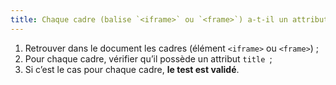 ```yaml
---
title: Chaque cadre (balise `<iframe>` ou `<frame>`) a-t-il un attribut `title` ?
---
```


1. Retrouver dans le document les cadres (élément `<iframe>` ou `<frame>`) ;
2. Pour chaque cadre, vérifier qu’il possède un attribut `title `;
3. Si c’est le cas pour chaque cadre, **le test est validé**.
